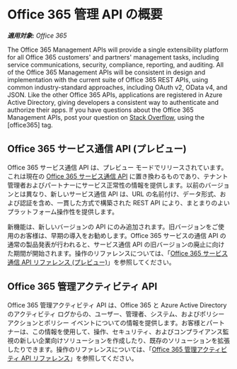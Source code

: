 
# Office 365 管理 API の概要


 _**適用対象:** Office 365_



The Office 365 Management APIs will provide a single extensibility platform for all Office 365 customers' and partners' management tasks, including service communications, security, compliance, reporting, and auditing.
All of the Office 365 Management APIs will be consistent in design and implementation with the current suite of Office 365 REST APIs, using common industry-standard approaches, including OAuth v2, OData v4, and JSON. Like the other Office 365 APIs, applications are registered in Azure Active Directory, giving developers a consistent way to authenticate and authorize their apps.
If you have questions about the Office 365 Management APIs, post your question on [Stack Overflow](http://stackoverflow.com/tags/office365), using the [office365] tag.

## Office 365 サービス通信 API (プレビュー)

Office 365 サービス通信 API は、プレビュー モードでリリースされています。これは現在の [Office 365 サービス通信 API](https://msdn.microsoft.com/library/office/dn776043.aspx) に置き換わるものであり、テナント管理者およびパートナーにサービス正常性の情報を提供します。以前のバージョンとは異なり、新しいサービス通信 API は、URL の名前付け、データ形式、および認証を含め、一貫した方式で構築された REST API により、まとまりのよいプラットフォーム操作性を提供します。

新機能は、新しいバージョンの API にのみ追加されます。旧バージョンをご使用のお客様は、早期の導入をお勧めします。Office 365 サービスの通信 API の通常の製品発表が行われると、サービス通信 API の旧バージョンの廃止に向けた期間が開始されます。操作のリファレンスについては、「[Office 365 サービス通信 API リファレンス (プレビュー)](https://msdn.microsoft.com/EN-US/library/dn707386.aspx)」を参照してください。


## Office 365 管理アクティビティ API

Office 365 管理アクティビティ API は、Office 365 と Azure Active Directory のアクティビティ ログからの、ユーザー、管理者、システム、およびポリシー アクションとポリシー イベントについての情報を提供します。お客様とパートナーは、この情報を使用して、操作、セキュリティ、およびコンプライアンス監視の新しい企業向けソリューションを作成したり、既存のソリューションを拡張したりできます。操作のリファレンスについては、「[Office 365 管理アクティビティ API リファレンス](https://msdn.microsoft.com/EN-US/library/dn707386.aspx)」を参照してください。

